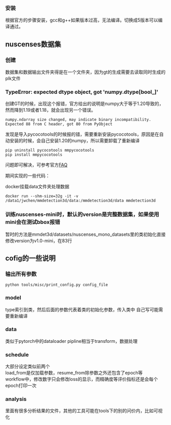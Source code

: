 ### 安装
根据官方的步骤安装，gcc和g++如果版本过高，无法编译。切换成5版本可以编译通过。

## nuscenses数据集
### 创建
数据集和数据输出文件夹得是在一个文件夹，因为gt的生成需要去读取同时生成的plk文件

### TypeError: expected dtype object, got 'numpy.dtype[bool_]'
创建GT的时候，出现这个报错，官方给出的说明是numpy大于等于1.20导致的，然而降到1.19或者1.18，就会出现另一个错误。

```
numpy.ndarray size changed, may indicate binary incompatibility. Expected 88 from C header, got 80 from PyObject
```
发现是导入pycocotools的时候报的错，需要重新安装pycocotools，原因是在自动安装的时候，会自己安装1.20的numpy，所以需要卸载了重新编译
```
pip uninstall pycocotools mmpycocotools
pip install mmpycocotools
```
问题即可解决，可参考官方[FAQ](https://github.com/open-mmlab/mmdetection3d/blob/master/docs/faq.md)

期间实现的一些代码：

docker挂载data文件夹处理数据
```
docker run --shm-size=32g -it -v /data1/jwchen/mmdetection3d/data:/mmdetection3d/data mmdetection3d
```

### 训练nuscenses-mini时，默认的version是完整数据集，如果使用mini会在测试bbox报错
暂时的方法是mmdet3d/datasets/nuscenses_mono_datasets里的类初始化直接修改version为v1.0-mini，在83行


## cofig的一些说明
### 输出所有参数
```
python tools/misc/print_config.py config_file
```

### model
type索引到类，然后后面的参数代表着类的初始化参数，传入类中
自己写可能需要重新编译

### data
类似于pytorch中的dataloader
pipline相当于transform，数据处理

### schedule
大部分设定类似前两个\
load_from是仅加载参数，resume_from除参数之外还包含了epoch等\
workflow中，修改数字只会修改loss的显示，而精确度等评价指标还是会每个epoch打印一次

### analysis
里面有很多分析结果的文件，其他的工具可能在tools下的别的问价内，比如可视化